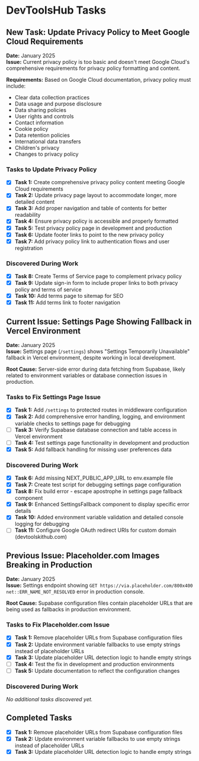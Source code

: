 # DevToolsHub Tasks

## New Task: Update Privacy Policy to Meet Google Cloud Requirements

**Date:** January 2025  
**Issue:** Current privacy policy is too basic and doesn't meet Google Cloud's comprehensive requirements for privacy policy formatting and content.

**Requirements:** Based on Google Cloud documentation, privacy policy must include:
- Clear data collection practices
- Data usage and purpose disclosure
- Data sharing policies
- User rights and controls
- Contact information
- Cookie policy
- Data retention policies
- International data transfers
- Children's privacy
- Changes to privacy policy

### Tasks to Update Privacy Policy

- [x] **Task 1:** Create comprehensive privacy policy content meeting Google Cloud requirements
- [x] **Task 2:** Update privacy page layout to accommodate longer, more detailed content
- [x] **Task 3:** Add proper navigation and table of contents for better readability
- [x] **Task 4:** Ensure privacy policy is accessible and properly formatted
- [x] **Task 5:** Test privacy policy page in development and production
- [x] **Task 6:** Update footer links to point to the new privacy policy
- [x] **Task 7:** Add privacy policy link to authentication flows and user registration

### Discovered During Work

- [x] **Task 8:** Create Terms of Service page to complement privacy policy
- [x] **Task 9:** Update sign-in form to include proper links to both privacy policy and terms of service
- [x] **Task 10:** Add terms page to sitemap for SEO
- [x] **Task 11:** Add terms link to footer navigation

## Current Issue: Settings Page Showing Fallback in Vercel Environment

**Date:** January 2025  
**Issue:** Settings page (`/settings`) shows "Settings Temporarily Unavailable" fallback in Vercel environment, despite working in local development.

**Root Cause:** Server-side error during data fetching from Supabase, likely related to environment variables or database connection issues in production.

### Tasks to Fix Settings Page Issue

- [x] **Task 1:** Add `/settings` to protected routes in middleware configuration
- [x] **Task 2:** Add comprehensive error handling, logging, and environment variable checks to settings page for debugging
- [ ] **Task 3:** Verify Supabase database connection and table access in Vercel environment
- [ ] **Task 4:** Test settings page functionality in development and production
- [x] **Task 5:** Add fallback handling for missing user preferences data

### Discovered During Work

- [x] **Task 6:** Add missing NEXT_PUBLIC_APP_URL to env.example file
- [x] **Task 7:** Create test script for debugging settings page configuration
- [x] **Task 8:** Fix build error - escape apostrophe in settings page fallback component
- [x] **Task 9:** Enhanced SettingsFallback component to display specific error details
- [x] **Task 10:** Added environment variable validation and detailed console logging for debugging
- [ ] **Task 11:** Configure Google OAuth redirect URIs for custom domain (devtoolskithub.com)

## Previous Issue: Placeholder.com Images Breaking in Production

**Date:** January 2025  
**Issue:** Settings endpoint showing `GET https://via.placeholder.com/800x400 net::ERR_NAME_NOT_RESOLVED` error in production console.

**Root Cause:** Supabase configuration files contain placeholder URLs that are being used as fallbacks in production environment.

### Tasks to Fix Placeholder.com Issue

- [x] **Task 1:** Remove placeholder URLs from Supabase configuration files
- [x] **Task 2:** Update environment variable fallbacks to use empty strings instead of placeholder URLs
- [x] **Task 3:** Update placeholder URL detection logic to handle empty strings
- [ ] **Task 4:** Test the fix in development and production environments
- [ ] **Task 5:** Update documentation to reflect the configuration changes

### Discovered During Work

*No additional tasks discovered yet.*

## Completed Tasks

- [x] **Task 1:** Remove placeholder URLs from Supabase configuration files
- [x] **Task 2:** Update environment variable fallbacks to use empty strings instead of placeholder URLs  
- [x] **Task 3:** Update placeholder URL detection logic to handle empty strings
